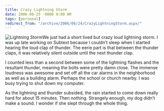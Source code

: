 ```yaml
---
title: Crazy Lightning Storm
date: 2006-06-25 -0800 9:00 AM
tags: [personal]
redirect_from: "/archive/2006/06/24/CrazyLightningStorm.aspx/"
---
```


![Lightning Storm](https://haacked.com/images/LightningStorm.jpg)We just
had a short lived but crazy loud lightning storm. I was up late working
on Subtext because I couldn’t sleep when I started hearing the loud clap
of thunder. The eerie part is that between the thunder claps, it was
relatively silent outside until the next thunder clap.

I counted less than a second between some of the lightning flashes and
the resultant thunder, meaning the bolts were pretty damn close. The
immense loudness was awesome and set off all the car alarms in the
neighborhood as well as a building alarm. Perhaps the school or church
nearby. I was busy trying to shut down my computer.

As the lightning and thunder subsided, the rain started to come down
really hard for about 15 minutes. Then nothing. Strangely enough, my dog
didn’t make a sound. I wonder if she slept through the whole thing.

